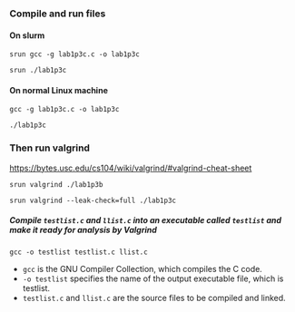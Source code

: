 ### Compile and run files
#### On slurm
```vim
srun gcc -g lab1p3c.c -o lab1p3c
```
```vim
srun ./lab1p3c
```
#### On normal Linux machine
```vim
gcc -g lab1p3c.c -o lab1p3c
```
```vim
./lab1p3c
```
### Then run valgrind 
https://bytes.usc.edu/cs104/wiki/valgrind/#valgrind-cheat-sheet
```vim
srun valgrind ./lab1p3b
```
```vim
srun valgrind --leak-check=full ./lab1p3c
```

##### Compile `testlist.c` and `llist.c` into an executable called `testlist` and make it ready for analysis by Valgrind
```vim
gcc -o testlist testlist.c llist.c
```
- `gcc` is the GNU Compiler Collection, which compiles the C code.
- `-o testlist` specifies the name of the output executable file, which is testlist.
- `testlist.c` and `llist.c` are the source files to be compiled and linked.
